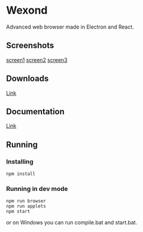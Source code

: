 # Wexond
Advanced web browser made in Electron and React.

## Screenshots
[screen1](http://89.38.146.104/wexond/screenshots/screen1.png)
[screen2](http://89.38.146.104/wexond/screenshots/screen2.png)
[screen3](http://89.38.146.104/wexond/screenshots/screen3.png)

## Downloads
[Link](https://github.com/Sential/Wexond/releases)

## Documentation
[Link](https://github.com/Nersent/Wexond/wiki)

## Running
### Installing
```
npm install
```
### Running in dev mode
```
npm run browser
npm run applets
npm start
```
or on Windows you can run compile.bat and start.bat.
